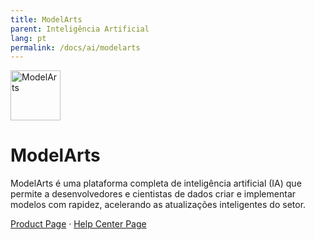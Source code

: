 ```yaml
---
title: ModelArts
parent: Inteligência Artificial
lang: pt
permalink: /docs/ai/modelarts
---
```


<img src="https://res-static.hc-cdn.cn/cloudbu-site/public/product-banner-icon/AI/ModelArts.png" width="80" height="80" alt="ModelArts">

# ModelArts

ModelArts é uma plataforma completa de inteligência artificial (IA) que permite a desenvolvedores e cientistas de dados criar e implementar modelos com rapidez, acelerando as atualizações inteligentes do setor.

[Product Page](https://www.huaweicloud.com/intl/pt-br/product/modelarts.html) &middot;
[Help Center Page](https://support.huaweicloud.com/intl/pt-br/modelarts/index.html)
